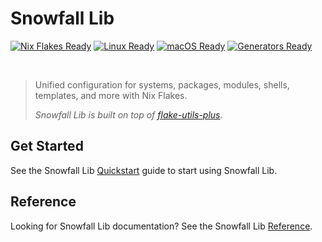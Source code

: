 # Snowfall Lib

<p>
  <a href="https://nixos.wiki/wiki/Flakes" target="_blank"><img alt="Nix Flakes Ready" src="https://img.shields.io/static/v1?logo=nixos&logoColor=d8dee9&label=Nix%20Flakes&labelColor=5e81ac&message=Ready&color=d8dee9&style=for-the-badge"></a>
  <a href="https://nixos.org" target="_blank"><img alt="Linux Ready" src="https://img.shields.io/static/v1?logo=linux&logoColor=d8dee9&label=Linux&labelColor=5e81ac&message=Ready&color=d8dee9&style=for-the-badge"></a>
  <a href="https://github.com/lnl7/nix-darwin" target="_blank"><img alt="macOS Ready" src="https://img.shields.io/static/v1?logo=apple&logoColor=d8dee9&label=macOS&labelColor=5e81ac&message=Ready&color=d8dee9&style=for-the-badge"></a>
  <a href="https://github.com/nix-community/nixos-generators" target="_blank"><img alt="Generators Ready" src="https://img.shields.io/static/v1?logo=linux-containers&logoColor=d8dee9&label=Generators&labelColor=5e81ac&message=Ready&color=d8dee9&style=for-the-badge"></a>
</p>

<p>
<!--
	This paragraph is not empty, it contains an em space (UTF-8 8195) on the next line in order
	to create a gap in the page.
-->
  
</p>

> Unified configuration for systems, packages, modules, shells, templates, and more with Nix Flakes.
>
> _Snowfall Lib is built on top of [flake-utils-plus](https://github.com/gytis-ivaskevicius/flake-utils-plus)._

## Get Started

See the Snowfall Lib [Quickstart](https://snowfall.org/guides/lib/quickstart/) guide to start using Snowfall Lib.

## Reference

Looking for Snowfall Lib documentation? See the Snowfall Lib [Reference](https://snowfall.org/reference/lib/).
